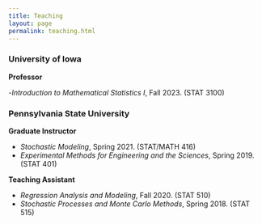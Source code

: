 ```yaml
---
title: Teaching
layout: page
permalink: teaching.html
---
```


### University of Iowa

**Professor**

-*Introduction to Mathematical Statistics I*, Fall 2023. (STAT 3100)

### Pennsylvania State University

**Graduate Instructor**

- *Stochastic Modeling*, Spring 2021. (STAT/MATH 416)
- *Experimental Methods for Engineering and the Sciences*, Spring 2019. (STAT 401)

**Teaching Assistant**
- *Regression Analysis and Modeling*, Fall 2020. (STAT 510)
- *Stochastic Processes and Monte Carlo Methods*, Spring 2018. (STAT 515)